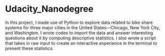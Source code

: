 # Udacity_Nanodegree
In this project, I made use of Python to explore data related to bike share systems for three major cities in the United States—Chicago, New York City, and Washington. 
I wrote codes to import the data and answer interesting questions about it by computing descriptive statistics. 
I also wrote a script that takes in raw input to create an interactive experience in the terminal to present these statistics.
